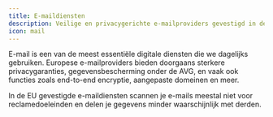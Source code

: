 ```yaml
---
title: E-maildiensten
description: Veilige en privacygerichte e-mailproviders gevestigd in de EU die alternatieven bieden voor veelgebruikte diensten zoals Gmail.
icon: mail
---
```


E-mail is een van de meest essentiële digitale diensten die we dagelijks gebruiken. Europese e-mailproviders bieden doorgaans sterkere privacygaranties, gegevensbescherming onder de AVG, en vaak ook functies zoals end-to-end encryptie, aangepaste domeinen en meer.

In de EU gevestigde e-maildiensten scannen je e-mails meestal niet voor reclamedoeleinden en delen je gegevens minder waarschijnlijk met derden.